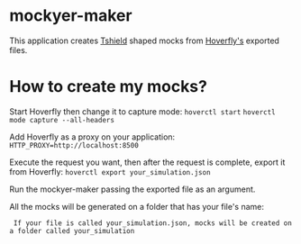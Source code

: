 # mockyer-maker

This application creates [Tshield](https://github.com/diegorubin/tshield) shaped mocks from [Hoverfly's](https://github.com/spectolabs/hoverfly) exported files.

# How to create my mocks?

Start Hoverfly then change it to capture mode:
``` hoverctl start ```
``` hoverctl mode capture --all-headers ```

Add Hoverfly as a proxy on your application:
``` HTTP_PROXY=http://localhost:8500 ```

Execute the request you want, then after the request is complete, export it from Hoverfly:
``` hoverctl export your_simulation.json ```

Run the mockyer-maker passing the exported file as an argument.

All the mocks will be generated on a folder that has your file's name:

``` If your file is called your_simulation.json, mocks will be created on a folder called your_simulation```
